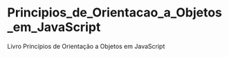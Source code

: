 # Principios_de_Orientacao_a_Objetos_em_JavaScript
 Livro Princípios de Orientação a Objetos em JavaScript

